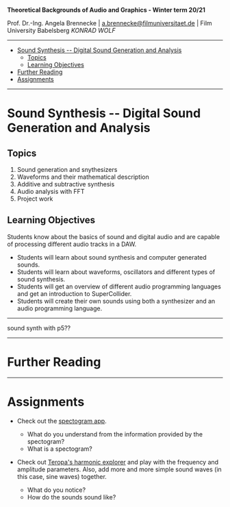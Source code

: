 <!-- ---  
title: Theoretical Backgrounds of Audio and Graphics
author: Angela Brennecke
affiliation: Film University Babelsberg KONRAD WOLF
date: Winter term 20/21
---   -->
**Theoretical Backgrounds of Audio and Graphics - Winter term 20/21**

Prof. Dr.-Ing. Angela Brennecke | a.brennecke@filmuniversitaet.de | Film University Babelsberg *KONRAD WOLF*

---

- [Sound Synthesis -- Digital Sound Generation and Analysis](#sound-synthesis----digital-sound-generation-and-analysis)
  - [Topics](#topics)
  - [Learning Objectives](#learning-objectives)
- [Further Reading](#further-reading)
- [Assignments](#assignments)

---



# Sound Synthesis -- Digital Sound Generation and Analysis


## Topics

1. Sound generation and snythesizers
2. Waveforms and their mathematical description
3. Additive and subtractive synthesis
4. Audio analysis with FFT
5. Project work


## Learning Objectives

Students know about the basics of sound and digital audio and are capable of processing different audio tracks in a DAW. 

- Students will learn about sound synthesis and computer generated sounds.
- Students will learn about waveforms, oscillators and different types of sound synthesis.
- Students will get an overview of different audio programming languages and get an introduction to SuperCollider.
- Students will create their own sounds using both a synthesizer and an audio programming language.

---

sound synth with p5??

---

# Further Reading



--- 

# Assignments


- Check out the [spectogram app](https://musiclab.chromeexperiments.com/Spectrogram/). 
  - What do you understand from the information provided by the spectogram? 
  - What is a spectogram?


- Check out [Teropa's harmonic explorer](https://teropa.info/harmonics-explorer/) and play with the frequency and amplitude parameters. Also, add more and more simple sound waves (in this case, sine waves) together. 
  - What do you notice? 
  - How do the sounds sound like?